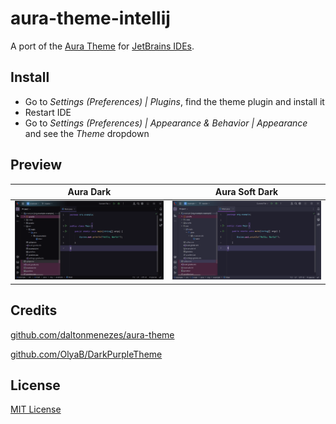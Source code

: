 # aura-theme-intellij

A port of the [Aura Theme](https://github.com/daltonmenezes/aura-theme/)
for [JetBrains IDEs](https://www.jetbrains.com/).

## Install

* Go to _Settings (Preferences) | Plugins_, find the theme plugin and install it
* Restart IDE
* Go to _Settings (Preferences) | Appearance & Behavior | Appearance_ and see the _Theme_ dropdown

## Preview

| Aura Dark                    | Aura Soft Dark                    |
|------------------------------|-----------------------------------|
| ![](./preview-aura-dark.png) | ![](./preview-aura-soft-dark.png) |

## Credits

[github.com/daltonmenezes/aura-theme](https://github.com/daltonmenezes/aura-theme/)

[github.com/OlyaB/DarkPurpleTheme](https://github.com/OlyaB/DarkPurpleTheme/)

## License

[MIT License](./LICENSE)